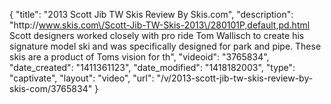 {
    "title": "2013 Scott Jib TW Skis Review By Skis.com",
    "description": "http:\/\/www.skis.com\/Scott-Jib-TW-Skis-2013\/280101P,default,pd.html  Scott designers worked closely with pro ride Tom Wallisch to create his signature model ski and was specifically designed for park and pipe. These skis are a product of Toms vision for th",
    "videoid": "3765834",
    "date_created": "1411361123",
    "date_modified": "1418182003",
    "type": "captivate",
    "layout": "video",
    "url": "\/v\/2013-scott-jib-tw-skis-review-by-skis-com\/3765834"
}